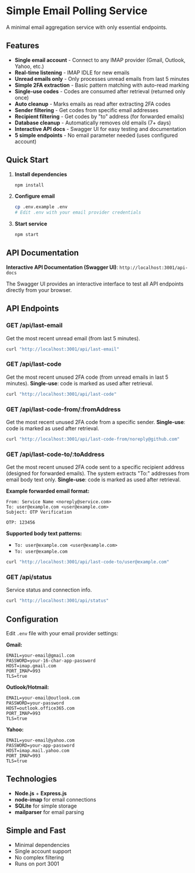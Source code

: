 # Simple Email Polling Service

A minimal email aggregation service with only essential endpoints.

## Features

- **Single email account** - Connect to any IMAP provider (Gmail, Outlook, Yahoo, etc.)
- **Real-time listening** - IMAP IDLE for new emails
- **Unread emails only** - Only processes unread emails from last 5 minutes
- **Simple 2FA extraction** - Basic pattern matching with auto-read marking
- **Single-use codes** - Codes are consumed after retrieval (returned only once)
- **Auto cleanup** - Marks emails as read after extracting 2FA codes
- **Sender filtering** - Get codes from specific email addresses
- **Recipient filtering** - Get codes by "to" address (for forwarded emails)
- **Database cleanup** - Automatically removes old emails (7+ days)
- **Interactive API docs** - Swagger UI for easy testing and documentation
- **5 simple endpoints** - No email parameter needed (uses configured account)

## Quick Start

1. **Install dependencies**
   ```bash
   npm install
   ```

2. **Configure email**
   ```bash
   cp .env.example .env
   # Edit .env with your email provider credentials
   ```

3. **Start service**
   ```bash
   npm start
   ```

## API Documentation

**Interactive API Documentation (Swagger UI)**: `http://localhost:3001/api-docs`

The Swagger UI provides an interactive interface to test all API endpoints directly from your browser.

## API Endpoints

### GET /api/last-email
Get the most recent unread email (from last 5 minutes).

```bash
curl "http://localhost:3001/api/last-email"
```

### GET /api/last-code
Get the most recent unused 2FA code (from unread emails in last 5 minutes). **Single-use**: code is marked as used after retrieval.

```bash
curl "http://localhost:3001/api/last-code"
```

### GET /api/last-code-from/:fromAddress
Get the most recent unused 2FA code from a specific sender. **Single-use**: code is marked as used after retrieval.

```bash
curl "http://localhost:3001/api/last-code-from/noreply@github.com"
```

### GET /api/last-code-to/:toAddress
Get the most recent unused 2FA code sent to a specific recipient address (designed for forwarded emails). The system extracts "To:" addresses from email body text only. **Single-use**: code is marked as used after retrieval.

**Example forwarded email format:**
```
From: Service Name <noreply@service.com>
To: user@example.com <user@example.com>
Subject: OTP Verification

OTP: 123456
```

**Supported body text patterns:**
- `To: user@example.com <user@example.com>`
- `To: user@example.com`

```bash
curl "http://localhost:3001/api/last-code-to/user@example.com"
```

### GET /api/status
Service status and connection info.

```bash
curl "http://localhost:3001/api/status"
```

## Configuration

Edit `.env` file with your email provider settings:

**Gmail:**
```env
EMAIL=your-email@gmail.com
PASSWORD=your-16-char-app-password
HOST=imap.gmail.com
PORT_IMAP=993
TLS=true
```

**Outlook/Hotmail:**
```env
EMAIL=your-email@outlook.com
PASSWORD=your-password
HOST=outlook.office365.com
PORT_IMAP=993
TLS=true
```

**Yahoo:**
```env
EMAIL=your-email@yahoo.com
PASSWORD=your-app-password
HOST=imap.mail.yahoo.com
PORT_IMAP=993
TLS=true
```

## Technologies

- **Node.js** + **Express.js**
- **node-imap** for email connections
- **SQLite** for simple storage
- **mailparser** for email parsing

## Simple and Fast

- Minimal dependencies
- Single account support
- No complex filtering
- Runs on port 3001